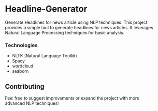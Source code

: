 # Headline-Generator
Generate Headlines for news article using NLP techniques.
This project provides a simple tool to generate headlines for news articles. It leverages Natural Language Processing techniques for basic analysis.

### Technologies

- NLTK (Natural Language Toolkit)
- Spacy
- wordcloud
- seaborn

## Contributing

Feel free to suggest improvements or expand the project with more advanced NLP techniques!
